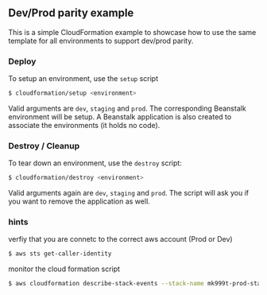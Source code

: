 ## Dev/Prod parity example
This is a simple CloudFormation example to showcase how to
use the same template for all environments to support dev/prod
parity.

### Deploy
To setup an environment, use the `setup` script
```sh
$ cloudformation/setup <environment>
```
Valid arguments are `dev`, `staging` and `prod`.
The corresponding Beanstalk environment will be setup.
A Beanstalk application is also created to associate the
environments (it holds no code).

### Destroy / Cleanup
To tear down an environment, use the `destroy` script:
```sh
$ cloudformation/destroy <environment>
```
Valid arguments again are `dev`, `staging` and `prod`.
The script will ask you if you want to remove the
application as well.

### hints
verfiy that you are connetc to the correct aws account (Prod or Dev)
```sh
$ aws sts get-caller-identity
```
monitor the cloud formation script
```sh
$ aws cloudformation describe-stack-events --stack-name mk999t-prod-stack
```
